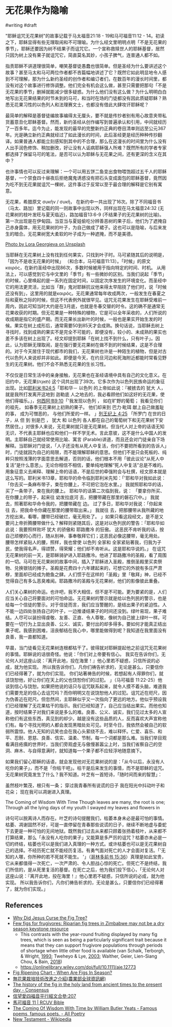 # 无花果作为隐喻

#writing #draft

"耶稣诅咒无花果树"的故事记载于马太福音21:18 - 19和马可福音11:12 - 14。初读之下，耶稣显得有些无理取闹和不可理喻。为什么经文里明明点明「不是无花果的季节」，耶稣还要因为树不结果子而诅咒它。一个宣称救赎世人的耶稣基督，居然只因为树上没有果子就诅咒它，简直莫名其妙，小孩子脾气，连普通人都不如。

指责耶稣不讲道理很简单，嘲笑基督徒愚蠢也很简单。但是圣经为什么要讲述这个故事？甚至马太和马可两位作者都不吝篇幅地讲述了它？既然它如此明显地令人感到不可理解，那为什么新约圣经的创作者和编订者们，在数百年的漫长时间里，都没有对这个故事进行修饰调整。他们完全有机会这么做，甚至只需要把那句「不是无花果的季节」删掉就能减少很多疑惑。为什么他们没有这么做？为什么明明白白地写出无花果结果的时节未到的马可，和当时在场的门徒都没有因此质疑耶稣？熟悉无花果习性的以色列人和法理赛文士，也都没有借此大肆攻讦耶稣呢？

最简单的解释是基督徒编故事编得太无厘头，要不就是传抄者别有用心故意夹带私货蓄意丑化耶稣基督。然而，新约圣经从创作编写到普遍承认和引用，中间就经历了一百多年。迄今为止，能发现的最早的完整新约正典的卷目清单则远至公元367年。光是确立新约正典就经过了如此漫长的时间，此后圣经更是经历种种传抄翻译。如果普通人都能立刻感知到其中的不合理，那么在这漫长的时间里为什么没有人出手润色修饰、稍加删改，好让没有人诟病耶稣强人所难？既然所有的学者专家都选择了保留马可的笔法，是否可以认为耶稣与无花果之间，还有更深的含义在其中？

也许事情也可以反过来理解：一个可以用五饼二鱼变出食物喂饱超过五千人的耶稣基督，一个禁食四十昼夜后拒绝魔鬼诱惑没有把石头变成面包的耶稣基督，竟然因为吃不到无花果就诅咒一棵树，这件事过于反常以至于最合理的解释是它别有寓意。

无花果，希腊原文 συκῆν / συκῆ， 在新约中一共出现了16次。除了不同福音书（马太、路加）里记载的同一则故事中出现以外，同样出现在马太福音24:32 (无花果树的枝叶发旺与夏天临近)，路加福音13:6-9 (不结果子的无花果树的比喻)。第一次出现是在伊甸园。当亚当与夏娃偷吃分辨善恶树的果子后，他们为了遮掩自己赤身露体，用无花果树的叶子，为自己做成了裙子。这也可以是隐喻，与后来发生的暗合。无花果树宽大柔软的叶子成为一种遮掩，而不是美德。

[Photo by Lora Georgieva on Unsplash](https://i.imgur.com/RTEryEM.jpeg)<!-- {"preview":"true"} -->

当耶稣在无花果树上没有找到任何果实，只找到叶子时。马可紧随其后的说明是，「因为不是收无花果的时候」 （和合本，马可福音11:13）。「时候」的原文καιρός，在新约圣经中出现86次，多数时候被用于指向特定的时间、时机。 从用法上，可以感觉到它与中文里的「季节」有一些微妙的区别。当我们说起「季节」的时候，心里唤起的是一系列在固定时间，以固定次序发生的环境变化。而圣经中它的用法更灵活，比如当「群」鬼对耶稣抗议他来得太早阻挠了他们时，说「时候还没有到」，这里用的就是καιρός。无花果通常每年收成两次，一般发生在春夏之际和夏秋之际的时候，但这不代表例外就很罕见。诅咒无花果发生在耶稣受难前一周内，因此可知当时大约是在3月底，也就是冬春交替的时令。这的确不是通常无花果收获的时期。但无花果是一种特殊的植物，它是可以全年采收的，人们所说的收成期是指它的盛产期。而无花果长出新叶的时候，一般也是果实开始生发的时候。果实在树上成形后，通常需要50到85天才会成熟。换句话说，当耶稣去树上寻找时，找到成熟的果实不是完全不可能的，即便没有，较小的、未成熟的果实也差不多该在树上出现了。经文却提到耶稣「在树上找不到什么，只有叶子」。因此，认为耶稣无理取闹，是在强行要无花果树在做不到的时候结果，这是不合理的。对于今天居住于现代都市的我们，无花果树也许是一种陌生的植物，但是对古代以色列人来说却并非如此。即便是今天，在约旦河边和死海附近都能时常看见野生的无花果树。他们不会不熟悉无花果的生长习性。

不仅仅是日常生活中的亲身接触，无花果也在圣经语境中具有自己的文化意义。在旧约中，无花果(תְּאֵנָה) 这个词共出现了39次。它多次作为以色列民族命运的象征出现。比如[耶利米书24:5](https://www.bible.com/bible/139/JER.24.5)「耶和华－ 以色列 的上帝如此说：『被掳去的 犹大 人，就是我所打发离开这地到 迦勒底 人之地去的，我必看顾他们如这好的无花果，使他们得福乐。」，[何西阿书9:10](https://www.bible.com/bible/139/HOS.9.10)「'我发现以色列 ， 如在旷野的葡萄； 我看见你们的祖先， 如春季无花果树上初熟的果子。 他们却来到 巴力‧毗珥 献上自己做羞耻的事， 成为可憎恶的， 与他们所爱的一样。 」[列王纪上 4:25](https://www.bible.com/bible/139/1KI.4.25) 「所罗门 在世的日子，从 但 到 别是巴 ， 犹大 和 以色列 各人都在自己的葡萄树下和无花果树下安然居住。」对很多人来说，无花果树就只是无花果树。但当代人对上帝的话语无知无识，不代表主耶稣也应和他们一样不学无术。言此意彼，这不是什么中国人的发明。主耶稣自己就经常使用比喻、寓言 (Parable)讲道，而且还会对门徒亲自下场解释。当耶稣对门徒说，「人子还没有从死人中复活，你们不要把所看到的告诉人」时，门徒就因为自己的局限，而不能理解耶稣的意思。但他们不是只会死板的、纯粹只按照浅薄的字面意思去解道，否则的话，他们根本不用「彼此议论“从死人中复活”是什么意思」。无论你相信不相信，要单纯地理解“死人中复活”总是不难的。用象征意义去阐释、理解上帝的话语，不是后世的牵强附会与杜撰，经文原本就是这么写的。耶利米书13章，耶和华的命令临到耶利米先知：「'耶和华对我如此说：「你去买一条麻布带子，束在你腰上，不可把它泡在水里。」 我就照耶和华的话，买了一条带子，束在我的腰上。 耶和华的话第二次临到我，说： 「要拿你所买、在你腰上的带子，起来往 幼发拉底河 去，把腰带藏在那里的磐石穴中。」 我就去，照著耶和华命令我的，把腰带藏在 边。 过了多日，耶和华对我说：「你起来往 去，把我命令你藏在那里的腰带取出来。」 我就往 去，把那腰带从我所藏的地方挖出来。看哪，腰带已经破烂，毫无用处了。 」如果只看这段经文，是不是又要问上帝折腾腰带做什么？解释则紧随其后，这是对以色列民的警告：「耶和华如此说：我要照样败坏 犹大 的骄傲和 耶路撒冷 的狂傲。 这恶民不肯听我的话，按自己顽梗的心而行，随从别神，事奉敬拜它们；这恶民必像这腰带，毫无用处。 腰带怎样紧贴人的腰，照样，我也曾使 以色列 全家和 全家紧贴著我，归我为子民，使我得名声，得颂赞，得荣耀；他们却不肯听从。这是耶和华说的。」 在诅咒无花果树的前一天，是耶稣骑驴进入耶路撒冷。他进了耶路撒冷的圣殿，看了周围的一切。马可在无花果树的故事中间，插入了耶稣进入圣殿，推倒圣殿里买卖祭物、兑换银钱的摊子。圣殿是花费四十六年建起来的，可想它的外貌有多庄严肃穆，里面却已经成为鲍鱼之肆。人们惯于在这样的「圣殿」里「敬拜」神，已经不觉得自己有多么恶臭难闻。耶路撒冷的圣殿与无花果树，他们的影像彼此重叠。

人们关心果树的命运。也许吧，我不大相信，但不是不可能。更为要紧的是，人们应当关心自己将要面对的可怕命运。无花果树的警示就是给以色列民的警示，也是给每一个信徒的警示。对于信徒而言，我们应当警醒的，是结出果子的紧迫性。人不能一边四处张扬自己的叶子，一边推诿结果子的时间还没到。绿叶易现，果子难结。人尽可以装扮得虔敬、友善、正直、令人尊敬，像树为自己披上绿叶一样。可要在一切行为上显出良善、公义、诚实，要付出的却多得多。要如何才能真正结出果子呢。我感到困难，沮丧郁结在我心中，哪里能做得到呢？我知道在我里面没有良善，我一直都知道。

早晨，当门徒看见无花果树连根都枯干了。彼得就对耶稣提起他之前诅咒无花果树的事情。耶稣说的话很奇怪。他说：「你们对上帝要有信心。 我实在告诉你们，无论何人对这座山说：『离开此地，投在海里！』他心里若不疑惑，只信所说的必成，就为他实现。 所以我告诉你们，凡你们祷告祈求的，无论是甚么，只要信你们已经得著了，就为你们实现。 你们站著祷告的时候，若想起有人得罪你们，就该饶恕他，好让你们在天上的父也饶恕你们的过犯。 」（马可福音 11:22-25）他谈到信心与饶恕。如果把他说的话只与诅咒联系起来，就令人摸不着头脑，难道我们需要充足的信心去诅咒吗？而你明明又在说饶恕他人的过犯。诅咒近在咫尺，因为伪善近在咫尺。但忽然间，主耶稣似乎又一次指向了更远的地方。他似乎预设我们已经理解了无花果枯干的指示。我们已经知道了，自己应当结出果实。而他也知道，按时结果子对我们来说是多么的难。良善、公义、诚实，我们见过太多的人宣称他们有这些东西，真见到的却少。越是没有这些品质的人，反而喜欢大声宣称他们有。每个寻找光明的人都会发现黑暗处处可见。时至今日，我依然会被自己的软弱所震惊。他人无知的讥笑也会在我心头萦绕不去，难以释怀。仁爱、喜乐、和平、忍耐、恩慈、良善、信实、温柔、节制，每一个词都是那么难。当我们举目观看满目疮痍的世界时，当我们旁观虚无与傲慢甚嚣尘上时，当我们省察自己的空洞、麻木、与自得意满时，就知道每一个果子都不应轻浮地随意摘下。

如果我们留心耶稣的话语，就会发现他对无花果树说的是：「从今以后，永没有人吃你的果子」，而不是「你枯干吧」。枯干是后来发生的事情，而不是耶稣的诅咒。无花果树究竟发生了什么？我不知道。叶芝有一首短诗，「随时间而来的智慧」：

虽然枝叶繁茂，根只有一条；
穿过我青春所有说谎的日子
我在阳光中抖动叶子和花朵；
现在我可以凋谢进入真理。

The Coming of Wisdom With Time
Though leaves are many, the root is one;
Through all the lying days of my youth
I swayed my leaves and flowers in

诗句可以脱离诗人而存在。叶芝的诗句提醒我们，枯萎本身未必是最可怕的事情。枯萎、凋谢固然不好，可是一直停留在青春那些说谎的日子，继续不断地虚与委蛇下去更是一种可怕的无间地狱。既然我们过去从来都只顾着张扬着枝叶，从来都不打算结果，那么「永没有人吃你的果子」又能算是多严厉的诅咒？枯萎亦未必是一切的终结，枯萎也可以是我们进入真理的一种方式。或许枯萎也可以是无花果树自己的选择。不经历死亡就不能经历复活。有勇气面对死亡的人才会面对复活。「’无知的人哪，你所种的若不死就不能生。 '」（[哥林多前书 15:36](https://www.bible.com/bible/139/1CO.15.36)）真理是如此宝贵，它从来都值得一次死亡，一次严肃的、令人胆战心惊的死亡。但死亡不是终结，我们所信的，是从死里复活的基督。在死亡之后，他为我们投下信心，「无论何人对这座山说：『离开此地，投在海里！』他心里若不疑惑，只信所说的必成，就为他实现。 所以我告诉你们，凡你们祷告祈求的，无论是甚么，只要信你们已经得著了，就为你们实现。」

## References

- [Why Did Jesus Curse the Fig Tree?](https://www.christianity.com/jesus/death-and-resurrection/holy-week-and-passion/why-did-jesus-curse-the-fig-tree.html)
- [Few figs for frugivores: Riparian fig trees in Zimbabwe may not be a dry season keystone resource](https://onlinelibrary.wiley.com/doi/full/10.1111/aje.12773)
  - This contrasts with the year-round fruiting displayed by many fig trees, which is seen as being a particularly significant trait because it means that they can support frugivore populations through periods of shortage when little other food is available (van Schaik, Terborgh, & Wright, [1993](https://onlinelibrary.wiley.com/doi/full/10.1111/aje.12773#aje12773-bib-0037); Tweheyo & Lye, [2003](https://onlinelibrary.wiley.com/doi/full/10.1111/aje.12773#aje12773-bib-0036); Walther, Geier, Lien-Siang Chou, & Bain, [2018](https://onlinelibrary.wiley.com/doi/full/10.1111/aje.12773#aje12773-bib-0039))
  - https://onlinelibrary.wiley.com/doi/full/10.1111/aje.12773
- [Fig Ripening Chart - When Are Figs In Season?](https://foodforestnursery.com/growing-guides/fruit-trees/fig-tree-growing-guide/fig-ripening-chart/)
- [無花果栽培技術改進之介紹(農業部全球資訊網)](https://www.moa.gov.tw/ws.php?id=12014)
- [The history of the fig in the holy land from ancient times to the present day - Consensus](https://consensus.app/papers/history-holy-land-ancient-times-goor/bbb7bf40a6745dd6b40664b8081cb970/?utm_source=chatgpt)
- [信望愛四福音平行經文合參:207](https://bible.fhl.net/huang/gs.php?mode=0&id=207&ver=unv)
- [馬可福音 11 | RCUV Bible](https://www.bible.com/bible/139/MRK.11.RCUV)
- [The Coming Of Wisdom With Time by William Butler Yeats - Famous poems, famous poets. - All Poetry](https://allpoetry.com/The-Coming-Of-Wisdom-With-Time)
- [New Testament - Wikipedia](https://en.wikipedia.org/wiki/New_Testament)
